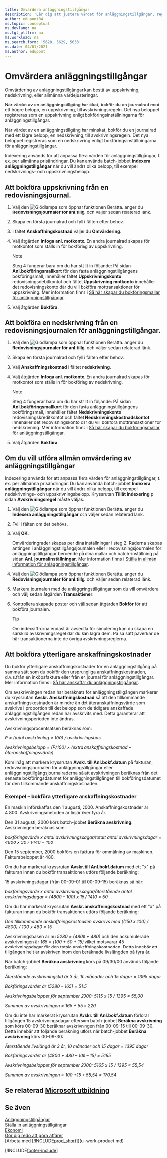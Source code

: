 ```yaml
---
title: Omvärdera anläggningstillgångar
description: 'Lär dig att justera värdet för anläggningstillgångar, registrera nya belopp eller uppskrivning, nedskrivning och bokföra ytterligare anskaffningskostnader.'
author: edupont04
ms.topic: conceptual
ms.devlang: na
ms.tgt_pltfrm: na
ms.workload: na
ms.search.form: '5628, 5629, 5633'
ms.date: 04/01/2021
ms.author: edupont
---
```

# <a name="revalue-fixed-assets"></a>Omvärdera anläggningstillgångar

Omvärdering av anläggningstillgångar kan bestå av uppskrivning, nedskrivning, eller allmänna värdejusteringar.

När värdet av en anläggningstillgång har ökat, bokför du en journalrad med ett högre belopp, en uppskrivning, till avskrivningsregeln. Det nya beloppet registreras som en uppskrivning enligt bokföringsinställningarna för anläggningstillgångar.

När värdet av en anläggningstillgång har minskat, bokför du en journalrad med ett lägre belopp, en nedskrivning, till avskrivningsregeln. Det nya beloppet registreras som en nedskrivning enligt bokföringsinställningarna för anläggningstillgångar.

Indexering används för att anpassa flera värden för anläggningstillgångar, t. ex. per allmänna prisändringar. Du kan använda batch-jobbet **Indexera anläggningstillgångar** när du vill ändra olika belopp, till exempel nedskrivnings- och uppskrivningsbelopp.

## <a name="to-post-an-appreciation-from-the-fixed-asset-gl-journal"></a>Att bokföra uppskrivning från en redovisningsjournal.

1. Välj den ![Glödlampa som öppnar funktionen Berätta.](media/ui-search/search_small.png "Berätta för mig vad du vill göra") anger du **Redovisningsjournaler för anl.tillg.** och väljer sedan relaterad länk.  
2. Skapa en första journalrad och fyll i fälten efter behov.
3. I fältet **Anskaffningskostnad** väljer du **Omvärdering**.
4. Välj åtgärden **Infoga anl. motkonto**. En andra journalrad skapas för motkontot som ställs in för bokföring av uppskrivning.

    > [!NOTE]  
    >   Steg 4 fungerar bara om du har ställt in följande: På sidan **Anl.bokföringsmallkort** för den fasta anläggningstillgångens bokföringsmall, innehåller fältet **Uppskrivningskonto** redovisningsdebitkontot och fältet **Uppskrivning motkonto** innehåller det redovisningskonto där du vill bokföra mottransaktioner för uppskrivning. Mer information finns i [Så här skapar du bokföringsmallar för anläggningstillgångar](fa-how-setup-general.md#to-set-up-fixed-asset-posting-groups).  
5. Välj åtgärden **Bokföra**.

## <a name="to-post-a-write-down-from-the-fixed-asset-gl-journal"></a>Att bokföra en nedskrivning från en redovisningsjournalen för anläggningstillgångar.

1. Välj den ![Glödlampa som öppnar funktionen Berätta.](media/ui-search/search_small.png "Berätta för mig vad du vill göra") anger du **Redovisningsjournaler för anl.tillg.** och väljer sedan relaterad länk.  
2. Skapa en första journalrad och fyll i fälten efter behov.
3. Välj **Anskaffningskostnad** i fältet **nedskrivning**.
4. Välj åtgärden **Infoga anl. motkonto**. En andra journalrad skapas för motkontot som ställs in för bokföring av nedskrivning.

    > [!NOTE]  
    >   Steg 4 fungerar bara om du har ställt in följande: På sidan **Anl.bokföringsmallkort** för den fasta anläggningstillgångens bokföringsmall, innehåller fältet **Nedskrivningskonto** redovisningskreditkontot och fältet **Nedskrivningskostnadskontot** innehåller det redovisningskonto där du vill bokföra mottransaktioner för nedskrivning. Mer information finns i [Så här skapar du bokföringsmallar för anläggningstillgångar](fa-how-setup-general.md#to-set-up-fixed-asset-posting-groups).
5. Välj åtgärden **Bokföra**.

## <a name="to-perform-general-revaluation-of-fixed-assets"></a>Om du vill utföra allmän omvärdering av anläggningstillgångar

Indexering används för att anpassa flera värden för anläggningstillgångar, t. ex. per allmänna prisändringar. Du kan använda batch-jobbet **Indexera anläggningstillgångar** när du vill ändra olika belopp, till exempel nedskrivnings- och uppskrivningsbelopp. Kryssrutan **Tillåt indexering** p sidan **Avskrivningsregel** måste väljas.

1. Välj den ![Glödlampa som öppnar funktionen Berätta.](media/ui-search/search_small.png "Berätta för mig vad du vill göra") anger du **Indexera anläggningstillgångar** och väljer sedan relaterad länk.  
2. Fyll i fälten om det behövs.
3. Välj **OK**.

    Omvärderingrader skapas per dina inställningar i steg 2. Raderna skapas antingen i anläggningstillgångsjournalen eller i redovisningsjournalen för anläggningstillgångar beroende på dina mallar och batch-inställning på sidan **Anl. journalinställningar**. Mer information finns i [Ställa in allmän information för anläggningstillgångar](fa-how-setup-general.md).
4. Välj den ![Glödlampa som öppnar funktionen Berätta.](media/ui-search/search_small.png "Berätta vad du vill göra") anger du **Redovisningsjournaler för anl.tillg.** och väljer sedan relaterad länk.  
5. Markera journalen med de anläggningstillgångar som du vill omvärdera och välj sedan åtgärden **Transaktioner**.  
6. Kontrollera skapade poster och välj sedan åtgärden **Bokför** för att bokföra journalen.

    > [!TIP]  
    >   Om indexsiffrorna endast är avsedda för simulering kan du skapa en särskild avskrivningsregel där du kan lagra dem. På så sätt påverkar de här transaktionerna inte de övriga avskrivningsreglerna.

## <a name="to-post-additional-acquisition-costs"></a>Att bokföra ytterligare anskaffningskostnader

Du bokför ytterligare anskaffningskostnader för en anläggningstillgång på samma sätt som du bokför den ursprungliga anskaffningskostnaden, d.v.s.från en inköpsfaktura eller från en journal för anläggningstillgångar. Mer information finns i [Så här anskaffar du anläggningstillgångar](fa-how-acquire.md).  

Om avskrivningen redan har beräknats för anläggningstillgången markerar du kryssrutan **Avskr. Anskaffningskostnad** så att den tillkommande anskaffningskostnaden är mindre än det återanskaffningsvärde som avskrivs i proportion till det belopp som de tidigare anskaffade anläggningstillgången redan har avskrivits med. Detta garanterar att avskrivningsperioden inte ändras.  

Avskrivningsprocentsatsen beräknas som:  

*P = (total avskrivning × 100) / avskrivningsbas*

*Avskrivningsbelopp = (P/100) × (extra anskaffningskostnad – återanskaffningsvärde)*  

Kom ihåg att markera kryssrutan **Avskr. till Anl.bokf.datum** på fakturan, redovisningsjournalen för anläggningstillgångar eller anläggningstillgångsjournalraderna så att avskrivningen beräknas från det senaste bokföringsdatumet för anläggningstillgången till bokföringsdatumet för den tillkommande anskaffningskostnaden.

### <a name="example---posting-additional-acquisition-costs"></a>Exempel – bokföra ytterligare anskaffningskostnader

En maskin införskaffas den 1 augusti, 2000. Anskaffningskostnader är 4 800. Avskrivningsmetoden är linjär över fyra år.

Den 31 augusti, 2000 körs batch-jobbet **Beräkna avskrivning**. Avskrivningen beräknas som:

*bokföringsvärde x antal avskrivningsdagar/totalt antal avskrivningsdagar = 4800 x 30 / 1440 = 100*  

Den 15 september, 2000 bokförs en faktura för ommålning av maskinen. Fakturabeloppet är 480.

Om du har markerat kryssrutan **Avskr. till Anl.bokf.datum** med ett "x" på fakturan innan du bokför transaktionen utförs följande beräkning:  

15 avskrivningsdagar (från 00-09-01 till 00-09-15) beräknas så här:

*bokföringsvärde x antal avskrivningsdagar/återstående antal avskrivningsdagar = (4800 – 100) x 15 / 1410 = 50*

Om du har markerat kryssrutan **Avskr. anskaffningskostnad** med ett "x" på fakturan innan du bokför transaktionen utförs följande beräkning:  

*Den tillkommande anskaffningskostnaden avskrivs med ((150 x 100) / 4800) / 100 x 480 = 15*

Avskrivningsbasen är nu *5280 = (4800 + 480)* och den ackumulerade avskrivningen är *165 = (100 + 50 + 15)* vilket motsvarar 45 avskrivningsdagar för den totala anskaffningskostnaden. Detta innebär att tillgången helt är avskriven inom den beräknade livslängden på fyra år.  

När batch-jobbet **Beräkna avskrivning** körs på 09/30/00 används följande beräkning:  

*Återstående avskrivningstid är 3 år, 10 månader och 15 dagar = 1395 dagar*  

*Bokföringsvärdet är (5280 – 165) = 5115*  

*Avskrivningsbeloppet för september 2000: 5115 x 15 / 1395 = 55,00*  

*Summan av avskrivningen = 165 + 55 = 220*  

Om du inte har markerat kryssrutan **Avskr. till Anl.bokf.datum** förlorar tillgången 15 avskrivningsdagar eftersom batch-jobbet **Beräkna avskrivning** som körs 00-09-30 beräknar avskrivningen från 00-09-15 till 00-09-30. Detta innebär att följande beräkning utförs när batch-jobbet **Beräkna avskrivning** körs 00-09-30:  

*Återstående livslängd är 3 år, 10 månader och 15 dagar = 1395 dagar*  

*Bokföringsvärdet är (4800 + 480 – 100 – 15) = 5165*

*Avskrivningsbeloppet för september 2000: 5165 x 15 / 1395 = 55,54*  

*Summan av avskrivningen = 100 +15 + 55,54 = 170,54*

## <a name="see-related-microsoft-training"></a>Se relaterad [Microsoft utbildning](/training/paths/manage-advanced-fixed-assets-transactions/)

## <a name="see-also"></a>Se även

[Anläggningstillgångar](fa-manage.md)  
[Ställa in anläggningstillgångar](fa-setup.md)  
[Ekonomi](finance.md)  
[Gör dig redo att göra affärer](ui-get-ready-business.md)  
[Arbeta med [!INCLUDE[prod_short](includes/prod_short.md)]](ui-work-product.md)


[!INCLUDE[footer-include](includes/footer-banner.md)]
